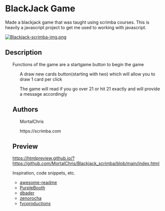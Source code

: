 # BlackJack Game
<p style="display: flex; flex-wrap: wrap;">Made a blackjack game that was taught using scrimba courses. This is heavily a javascript project to get me used to working with javascript.</p>

[![Blackjack-scrimba-img.png](https://i.postimg.cc/gr9hJNJG/Blackjack-scrimba-img.png)](https://postimg.cc/gLDjty87)

## Description

<ol>Functions of the game are a startgame button to begin the game
<ol>A draw new cards button(starting with two) which will allow you to draw 1 card per click</ol>
<ol>The game will read if you go over 21 or hit 21 exactly and will provide a message accordingly</ol>


## Authors

<ol>MortalChris</ol>
<ol>https://scrimba.com</ol>

## Preview
https://htmlpreview.github.io/?https://github.com/MortalChris/Blackjack_scrimba/blob/main/index.html

Inspiration, code snippets, etc.
* [awesome-readme](https://github.com/matiassingers/awesome-readme)
* [PurpleBooth](https://gist.github.com/PurpleBooth/109311bb0361f32d87a2)
* [dbader](https://github.com/dbader/readme-template)
* [zenorocha](https://gist.github.com/zenorocha/4526327)
* [fvcproductions](https://gist.github.com/fvcproductions/1bfc2d4aecb01a834b46)
